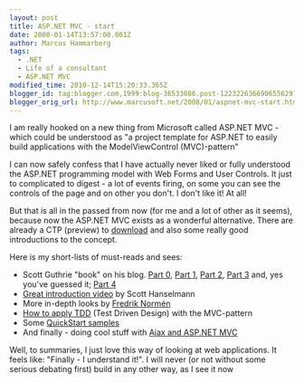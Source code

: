 ```yaml
---
layout: post
title: ASP.NET MVC - start
date: 2008-01-14T13:57:00.001Z
author: Marcus Hammarberg
tags:
  - .NET
  - Life of a consultant
  - ASP.NET MVC
modified_time: 2010-12-14T15:20:33.365Z
blogger_id: tag:blogger.com,1999:blog-36533086.post-1223226366906556291
blogger_orig_url: http://www.marcusoft.net/2008/01/aspnet-mvc-start.html
---
```


I am really hooked on a new thing from Microsoft called ASP.NET
MVC - which could be understood as "a project template for ASP.NET to
easily build applications with the ModelViewControl (MVC)-pattern"

I can now safely confess that I have actually never liked or fully
understood the ASP.NET programming model with Web Forms and User
Controls. It just to complicated to digest - a lot of events firing, on
some you can see the controls of the page and on other you don't. I
don't like it! At all!

But that is all in the passed from now (for me and a lot of other as it
seems), because now the ASP.NET MVC exists as a wonderful alternative.
There are already a CTP (preview) to
[download](http://asp.net/downloads/3.5-extensions/) and also some
really good introductions to the concept.

Here is my short-lists of must-reads and sees:

- Scott Guthrie "book" on his blog. [Part
  0](http://weblogs.asp.net/scottgu/archive/2007/10/14/asp-net-mvc-framework.aspx),
  [Part
  1](http://weblogs.asp.net/scottgu/archive/2007/11/13/asp-net-mvc-framework-part-1.aspx),
  [Part
  2](http://weblogs.asp.net/scottgu/archive/2007/12/03/asp-net-mvc-framework-part-2-url-routing.aspx),
  [Part
  3](http://weblogs.asp.net/scottgu/archive/2007/12/06/asp-net-mvc-framework-part-3-passing-viewdata-from-controllers-to-views.aspx)
  and, yes you've guessed it; [Part
  4](http://weblogs.asp.net/scottgu/archive/2007/12/09/asp-net-mvc-framework-part-4-handling-form-edit-and-post-scenarios.aspx)
- [Great introduction
  video](http://download.microsoft.com/download/f/e/b/febedc0c-dd47-4062-ad53-40e34d556a5d/ScottHanselmanIntroToMVC.wmv)
  by Scott Hanselmann
- More in-depth looks by [Fredrik
  Normén](http://fredrik.nsquared2.com/ShowCategory.aspx?categoryId=30)
- [How to apply
  TDD](http://haacked.com/archive/2007/12/07/tdd-and-dependency-injection-with-asp.net-mvc.aspx)
  (Test Driven Design) with the MVC-pattern
- Some [QuickStart
  samples](http://quickstarts.asp.net/3-5-extensions/mvc/default.aspx)
- And finally - doing cool stuff with [Ajax and ASP.NET
  MVC](http://www.nikhilk.net/Ajax-MVC.aspx)

Well, to summaries, I just love this way of looking at web applications.
It feels like: "Finally - I understand it!". I will never (or not
without some serious debating first) build in any other way, as I see it
now
